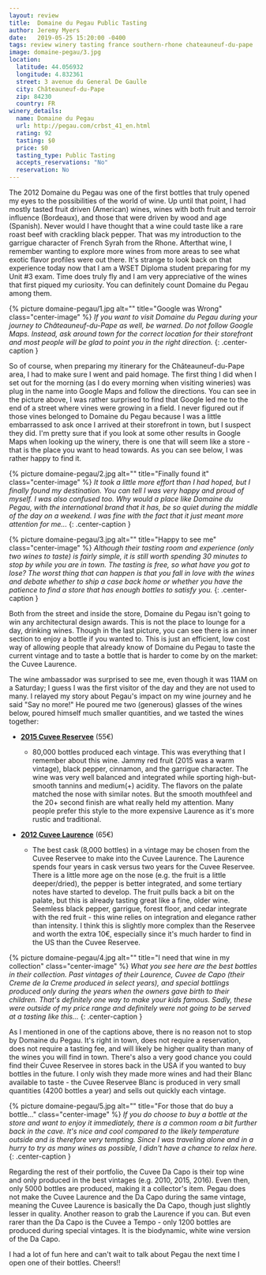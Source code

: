 ```yaml
---
layout: review
title:  Domaine du Pegau Public Tasting
author: Jeremy Myers
date:   2019-05-25 15:20:00 -0400
tags: review winery tasting france southern-rhone chateauneuf-du-pape
image: domaine-pegau/3.jpg
location:
  latitude: 44.056932
  longitude: 4.832361 
  street: 3 avenue du General De Gaulle
  city: Châteauneuf-du-Pape
  zip: 84230
  country: FR
winery_details:
  name: Domaine du Pegau
  url: http://pegau.com/crbst_41_en.html
  rating: 92
  tasting: $0
  price: $0
  tasting_type: Public Tasting
  accepts_reservations: "No"
  reservation: No
---
```

The 2012 Domaine du Pegau was one of the first bottles that truly opened my eyes to the possibilities of the world of wine.  Up until that point, I had mostly tasted fruit driven (American) wines, wines with both fruit and terroir influence (Bordeaux), and those that were driven by wood and age (Spanish).  Never would I have thought that a wine could taste like a rare roast beef with crackling black pepper.  That was my introduction to the garrigue character of French Syrah from the Rhone.  Afterthat wine, I remember wanting to explore more wines from more areas to see what exotic flavor profiles were out there.  It's strange to look back on that experience today now that I am a WSET Diploma student preparing for my Unit #3 exam.  Time does truly fly and I am very appreciative of the wines that first piqued my curiosity.  You can definitely count Domaine du Pegau among them.

{% picture domaine-pegau/1.jpg alt="" title="Google was Wrong" class="center-image" %}
*If you want to visit Domaine du Pegau during your journey to Châteauneuf-du-Pape as well, be warned.  Do not follow Google Maps.  Instead, ask around town for the correct location for their storefront and most people will be glad to point you in the right direction.*
{: .center-caption }

So of course, when preparing my itinerary for the Châteauneuf-du-Pape area, I had to make sure I went and paid homage.  The first thing I did when I set out for the morning (as I do every morning when visiting wineries) was plug in the name into Google Maps and follow the directions.  You can see in the picture above, I was rather surprised to find that Google led me to the end of a street where vines were growing in a field.  I never figured out if those vines belonged to Domaine du Pegau because I was a little embarrassed to ask once I arrived at their storefront in town, but I suspect they did.  I'm pretty sure that if you look at some other results in Google Maps when looking up the winery, there is one that will seem like a store - that is the place you want to head towards.  As you can see below, I was rather happy to find it.

{% picture domaine-pegau/2.jpg alt="" title="Finally found it" class="center-image" %}
*It took a little more effort than I had hoped, but I finally found my destination.  You can tell I was very happy and proud of myself.  I was also confused too.  Why would a place like Domaine du Pegau, with the international brand that it has, be so quiet during the middle of the day on a weekend.  I was fine with the fact that it just meant more attention for me...*
{: .center-caption }

{% picture domaine-pegau/3.jpg alt="" title="Happy to see me" class="center-image" %}
*Although their tasting room and experience (only two wines to taste) is fairly simple, it is still worth spending 30 minutes to stop by while you are in town.  The tasting is free, so what have you got to lose?  The worst thing that can happen is that you fall in love with the wines and debate whether to ship a case back home or whether you have the patience to find a store that has enough bottles to satisfy you.*
{: .center-caption }

Both from the street and inside the store, Domaine du Pegau isn't going to win any architectural design awards.  This is not the place to lounge for a day, drinking wines.  Though in the last picture, you can see there is an inner section to enjoy a bottle if you wanted to.  This is just an efficient, low cost way of allowing people that already know of Domaine du Pegau to taste the current vintage and to taste a bottle that is harder to come by on the market: the Cuvee Laurence.  

The wine ambassador was surprised to see me, even though it was 11AM on a Saturday; I guess I was the first visitor of the day and they are not used to many.  I relayed my story about Pegau's impact on my wine journey and he said "Say no more!"  He poured me two (generous) glasses of the wines below, poured himself much smaller quantities, and we tasted the wines together:

* [**2015 Cuvee Reservee**](http://www.pegau.com/crbst_5.html) (55€)
  * 80,000 bottles produced each vintage.  This was everything that I remember about this wine.  Jammy red fruit (2015 was a warm vintage), black pepper, cinnamon, and the garrigue character.  The wine was very well balanced and integrated while sporting high-but-smooth tannins and medium(+) acidity.  The flavors on the palate matched the nose with similar notes.  But the smooth mouthfeel and the 20+ second finish are what really held my attention.   Many people prefer this style to the more expensive Laurence as it's more rustic and traditional.

* [**2012 Cuvee Laurence**](http://www.pegau.com/crbst_8.html) (65€)
  * The best cask (8,000 bottles) in a vintage may be chosen from the Cuvee Reservee to make into the Cuvee Laurence.  The Laurence spends four years in cask versus two years for the Cuvee Reservee.  There is a little more age on the nose (e.g. the fruit is a little deeper/dried), the pepper is better integrated, and some tertiary notes have started to develop.  The fruit pulls back a bit on the palate, but this is already tasting great like a fine, older wine.  Seemless black pepper, garrigue, forest floor, and cedar integrate with the red fruit - this wine relies on integration and elegance rather than intensity.  I think this is slightly more complex than the Reservee and worth the extra 10€, especially since it's much harder to find in the US than the Cuvee Reservee.

{% picture domaine-pegau/4.jpg alt="" title="I need that wine in my collection" class="center-image" %}
*What you see here are the best bottles in their collection.  Past vintages of their Laurence, Cuvee de Capo (their Creme de la Creme produced in select years), and special bottlings produced only during the years when the owners gave birth to their children.  That's definitely one way to make your kids famous.  Sadly, these were outside of my price range and definitely were not going to be served at a tasting like this...*
{: .center-caption }

As I mentioned in one of the captions above, there is no reason not to stop by Domaine du Pegau.  It's right in town, does not require a reservation, does not require a tasting fee, and will likely be higher quality than many of the wines you will find in town.  There's also a very good chance you could find their Cuvee Reservee in stores back in the USA if you wanted to buy bottles in the future.  I only wish they made more wines and had their Blanc available to taste - the Cuvee Reservee Blanc is produced in very small quantities (4200 bottles a year) and sells out quickly each vintage.

{% picture domaine-pegau/5.jpg alt="" title="For those that do buy a bottle..." class="center-image" %}
*If you do choose to buy a bottle at the store and want to enjoy it immediately, there is a common room a bit further back in the cave.  It's nice and cool compared to the likely temperature outside and is therefore very tempting.  Since I was traveling alone and in a hurry to try as many wines as possible, I didn't have a chance to relax here.*
{: .center-caption }

Regarding the rest of their portfolio, the Cuvee Da Capo is their top wine and only produced in the best vintages (e.g. 2010, 2015, 2016).  Even then, only 5000 bottles are produced, making it a collector's item.  Pegau does not make the Cuvee Laurence and the Da Capo during the same vintage, meaning the Cuvee Laurence is basically the Da Capo, though just slightly lesser in quality.  Another reason to grab the Laurence if you can.  But even rarer than the Da Capo is the Cuvee a Tempo - only 1200 bottles are produced during special vintages.  It is the biodynamic, white wine version of the Da Capo.

I had a lot of fun here and can't wait to talk about Pegau the next time I open one of their bottles.  Cheers!!
